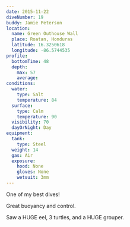 ```yaml
---
date: 2015-11-22
diveNumber: 19
buddy: Jamie Peterson
location:
  name: Green Outhouse Wall
  place: Roatan, Honduras
  latitude: 16.3250618
  longitude: -86.5744535
profile:
  bottomTime: 48
  depth:
    max: 57
    average:
conditions:
  water:
    type: Salt
    temperature: 84
  surface:
    type: Calm
    temperature: 90
  visibility: 70
  dayOrNight: Day
equipment:
  tank:
    type: Steel
  weight: 14
  gas: Air
  exposure:
    hood: None
    gloves: None
    wetsuit: 3mm
---
```

One of my best dives!

Great buoyancy and control.

Saw a HUGE eel, 3 turtles, and a HUGE grouper.
